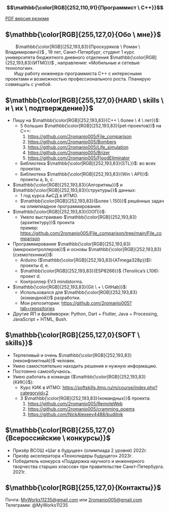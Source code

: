 ﻿### $$\mathbb{\color[RGB]{252,110,91}{Программист \ C++}}$$
[PDF версия резюме](Программист%20С%2B%2B%201.pdf)
## $\mathbb{\color[RGB]{255,127,0}{Обо \ мне}}$
&emsp;&emsp; $\mathbb{\color[RGB]{252,193,83}{Проскуряков \ Роман \ Владимирович}}$
, 19 лет, Санкт-Петербург, студент 1 курс университета бюджетного дневного отделения $\mathbb{\color[RGB]{252,193,83}{ИТМО}}$
, направление: «Мобильные и сетевые технологии».  
&emsp;&emsp;Ищу работу инженера-программиста С++ с интересными проектами и возможностью профессионального роста. Планирую совмещать с учебой. 
## $\mathbb{\color[RGB]{255,127,0}{HARD \ skills \ и \ их \ подтверждение}}$
- Пишу на $\mathbb{\color[RGB]{252,193,83}{С++ \ более \ 4 \ лет}}$:
	+ 5 больших $\mathbb{\color[RGB]{252,193,83}{pet-проектов}}$ на С++:
		1. <https://github.com/2romanio005/File_comparison>
		1. <https://github.com/2romanio005/Bombers>
		1. <https://github.com/2romanio005/Life_simulation>
		1. <https://github.com/2romanio005/Brizer>
		1. <https://github.com/2romanio005/FloodEliminator>
	+ Библиотека $\mathbb{\color[RGB]{252,193,83}{STL}}$: во всех проектах.
	+ Библиотека $\mathbb{\color[RGB]{252,193,83}{Win \ API}}$: проекты a, b, c.
- $\mathbb{\color[RGB]{252,193,83}{Алгоритмы}}$ и $\mathbb{\color[RGB]{252,193,83}{структуры}}$ данных: 
	+ 1 год курса АиСД в ИТМО.
	+ $\mathbb{\color[RGB]{252,193,83}{Более \ 150}}$ решённых задач на олимпиадное программирование.
- $\mathbb{\color[RGB]{252,193,83}{ООП}}$:
	+ Умело выстраиваю $\mathbb{\color[RGB]{252,193,83}{архитектуру}}$ проекта  
   пример: <https://github.com/2romanio005/File_comparison/tree/main/File_comparison>
- Программирование $\mathbb{\color[RGB]{252,193,83}{микроконтроллеров}}$ и основы $\mathbb{\color[RGB]{252,193,83}{схемотехники}}$:
	+ Arduino ($\mathbb{\color[RGB]{252,193,83}{ATmega328p}}$): проекты d, e.
	+ $\mathbb{\color[RGB]{252,193,83}{ESP8266}}$ (Tensilica’s L106)[](https://github.com/2romanio005/Brizer): проект d.
	+ Контроллер EV3 mindstorms.
- $\mathbb{\color[RGB]{252,193,83}{Git \ + \ GitHab}}$:
	+ Использовался для $\mathbb{\color[RGB]{252,193,83}{командной}}$ разработки.
	+ Мои репозитории: <https://github.com/2romanio005?tab=repositories>
- Другие ЯП и фреймворки: Python, Dart + Flutter, Java + Processing, JavaScript + HTML, Bush.
## $\mathbb{\color[RGB]{255,127,0}{SOFT \ skills}}$
- Терпеливый и очень $\mathbb{\color[RGB]{252,193,83}{неконфликтный}}$ человек.
- Умею самостоятельно находить решения и нужную информацию.
- Постоянно самообучаюсь.
- Умею работать в команде ($\mathbb{\color[RGB]{252,193,83}{КИК}}$):
	+ Курс КИК в ИТМО: <https://softskills.itmo.ru/m/course/index.php?categoryid=2>
	+ 3 $\mathbb{\color[RGB]{252,193,83}{командных}}$ проекта:
		1. <https://github.com/2romanio005/RemoteWeb>
		1. <https://github.com/2romanio005/cramming_poems>
		1. <https://github.com/NickAlexeev4488/budilnik>
## $\mathbb{\color[RGB]{255,127,0}{Всероссийские \ конкурсы}}$
- Призёр ВСОШ «Шаг в будущее» (олимпиада 2 уровня) 2022г.
- Призёр акселератора «Технолидеры будущего» 2023г.
- Победитель конкурса «Поддержка научного и инженерного творчества старших классов» при правительстве Санкт-Петербурга. 2021г.
## $\mathbb{\color[RGB]{255,127,0}{Контакты}}$
Почта: MyWorks11235@gmail.com или 2romanio005@gmail.com  
Телеграмм: @MyWorks11235
